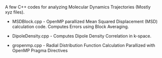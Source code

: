 A few C++ codes for analyzing Molecular Dynamics Trajectories (Mostly xyz files).

- MSDBlock.cpp - OpenMP parallized Mean Squared Displacement (MSD) calculation code. Computes Errors using Block Averaging. 

- DipoleDensity.cpp - Computes Dipole Density Correlation in k-space.

- gropenmp.cpp - Radial Distribution Function Calculation Parallized with OpenMP Pragma Directives
